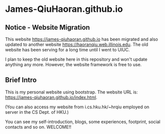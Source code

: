 # James-QiuHaoran.github.io

## Notice - Website Migration

This website https://james-qiuhaoran.github.io has been migrated and also updated to another website https://haoranqiu.web.illinois.edu. The old website has been serving for a long time until I went to UIUC.

I plan to keep the old website here in this repository and won't update anything any more. However, the website framework is free to use.

## Brief Intro

This is my personal website using bootstrap. The website URL is: https://james-qiuhaoran.github.io/index.html.

(You can also access my website from i.cs.hku.hk/~hrqiu employed on server in the CS Dept. of HKU.)

You can see my self-introduction, blogs, some experiences, footprint, social contacts and so on. WELCOME!!
